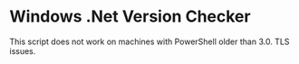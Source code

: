 # Windows .Net Version Checker
This script does not work on machines with PowerShell older than 3.0. TLS issues.
